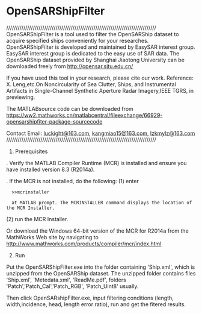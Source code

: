 # OpenSARShipFilter

///////////////////////////////////////////////////////////////////////////////
OpenSARShipFilter is a tool used to filter the OpenSARShip dataset to acquire specified ships conveniently for your researches. 
OpenSARShipFilter is developed and maintained by EasySAR interest group. 
EasySAR interest group is dedicated to the easy use of SAR data.
The OpenSARShip dataset provided by Shanghai Jiaotong University can be downloaded freely from http://opensar.sjtu.edu.cn/

If you have used this tool in your research, please cite our work.
Reference: 
X. Leng,etc.On Noncircularity of Sea Clutter, Ships, and Instrumental Artifacts in Single-Channel Synthetic Aperture Radar Imagery,IEEE TGRS, in previewing.

The MATLABsource code can be downloaded from https://ww2.mathworks.cn/matlabcentral/fileexchange/66929-opensarshipfiter-package-sourcecode

Contact Email: luckight@163.com, kangmiao15@163.com, lzkmylz@163.com
///////////////////////////////////////////////////////////////////////////////

1. Prerequisites

. Verify the MATLAB Compiler Runtime (MCR) is installed and ensure you have installed version 8.3 (R2014a).   

. If the MCR is not installed, do the following:
  (1) enter
  
      >>mcrinstaller
      
      at MATLAB prompt. The MCRINSTALLER command displays the location of the MCR Installer.

  (2) run the MCR Installer.

Or download the Windows 64-bit version of the MCR for R2014a from the MathWorks Web site by navigating to http://www.mathworks.com/products/compiler/mcr/index.html

2. Run

Put the OpenSARShipFilter.exe into the folder containing 'Ship.xml', which is unzipped from the OpenSARShip dataset. The unzipped folder contains files 'Ship.xml', 'Metedata.xml', 'ReadMe.pdf', folders 'Patch','Patch_Cal','Patch_RGB', 'Patch_Uint8' usually.

Then click OpenSARshipFilter.exe, input filtering conditions (length, width,incidence, head, length error ratio), run and get the fitered results.

